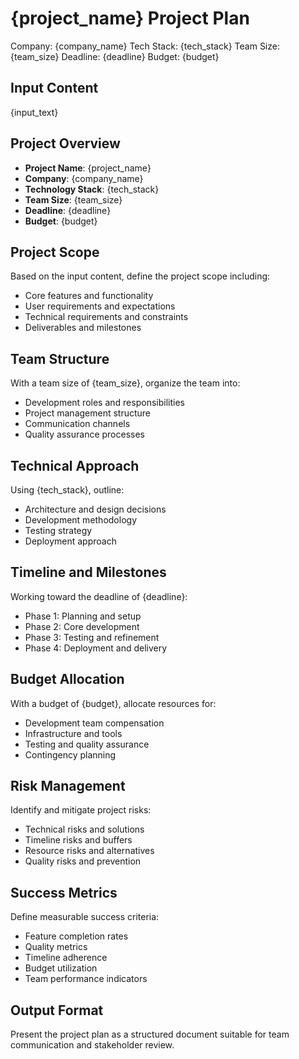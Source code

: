 # {project_name} Project Plan

Company: {company_name}
Tech Stack: {tech_stack}
Team Size: {team_size}
Deadline: {deadline}
Budget: {budget}

## Input Content
{input_text}

## Project Overview
- **Project Name**: {project_name}
- **Company**: {company_name}
- **Technology Stack**: {tech_stack}
- **Team Size**: {team_size}
- **Deadline**: {deadline}
- **Budget**: {budget}

## Project Scope
Based on the input content, define the project scope including:
- Core features and functionality
- User requirements and expectations
- Technical requirements and constraints
- Deliverables and milestones

## Team Structure
With a team size of {team_size}, organize the team into:
- Development roles and responsibilities
- Project management structure
- Communication channels
- Quality assurance processes

## Technical Approach
Using {tech_stack}, outline:
- Architecture and design decisions
- Development methodology
- Testing strategy
- Deployment approach

## Timeline and Milestones
Working toward the deadline of {deadline}:
- Phase 1: Planning and setup
- Phase 2: Core development
- Phase 3: Testing and refinement
- Phase 4: Deployment and delivery

## Budget Allocation
With a budget of {budget}, allocate resources for:
- Development team compensation
- Infrastructure and tools
- Testing and quality assurance
- Contingency planning

## Risk Management
Identify and mitigate project risks:
- Technical risks and solutions
- Timeline risks and buffers
- Resource risks and alternatives
- Quality risks and prevention

## Success Metrics
Define measurable success criteria:
- Feature completion rates
- Quality metrics
- Timeline adherence
- Budget utilization
- Team performance indicators

## Output Format
Present the project plan as a structured document suitable for team communication and stakeholder review.